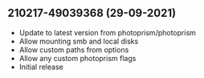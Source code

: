 
## 210217-49039368 (29-09-2021)
- Update to latest version from photoprism/photoprism
- Allow mounting smb and local disks
- Allow custom paths from options
- Allow any custom photoprism flags
- Initial release
